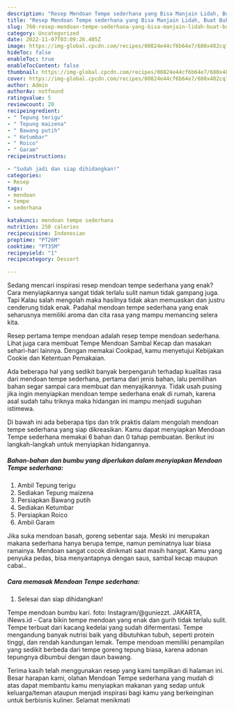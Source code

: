 ```yaml
---
description: "Resep Mendoan Tempe sederhana yang Bisa Manjain Lidah, Buat Buka Puasa Menggugah Selera"
title: "Resep Mendoan Tempe sederhana yang Bisa Manjain Lidah, Buat Buka Puasa Menggugah Selera"
slug: 760-resep-mendoan-tempe-sederhana-yang-bisa-manjain-lidah-buat-buka-puasa-menggugah-selera
category: Uncategorized
date: 2022-11-07T03:09:26.405Z
image: https://img-global.cpcdn.com/recipes/00824e44cf6b64e7/680x482cq70/mendoan-tempe-sederhana-foto-resep-utama.jpg
hideToc: false
enableToc: true
enableTocContent: false
thumbnail: https://img-global.cpcdn.com/recipes/00824e44cf6b64e7/680x482cq70/mendoan-tempe-sederhana-foto-resep-utama.jpg
cover: https://img-global.cpcdn.com/recipes/00824e44cf6b64e7/680x482cq70/mendoan-tempe-sederhana-foto-resep-utama.jpg
author: Admin
authorAv: notfound
ratingvalue: 5
reviewcount: 20
recipeingredient:
- " Tepung terigu"
- " Tepung maizena"
- " Bawang putih"
- " Ketumbar"
- " Roico"
- " Garam"
recipeinstructions:

- "Sudah jadi dan siap dihidangkan!"
categories:
- Resep
tags:
- mendoan
- tempe
- sederhana

katakunci: mendoan tempe sederhana 
nutrition: 250 calories
recipecuisine: Indonesian
preptime: "PT26M"
cooktime: "PT35M"
recipeyield: "1"
recipecategory: Dessert

---
```



Sedang mencari inspirasi resep mendoan tempe sederhana yang enak? Cara menyiapkannya sangat tidak terlalu sulit namun tidak gampang juga. Tapi Kalau salah mengolah maka hasilnya tidak akan memuaskan dan justru cenderung tidak enak. Padahal mendoan tempe sederhana yang enak seharusnya memiliki aroma dan cita rasa yang mampu memancing selera kita.


Resep pertama tempe mendoan adalah resep tempe mendoan sederhana. Lihat juga cara membuat Tempe Mendoan Sambal Kecap dan masakan sehari-hari lainnya. Dengan memakai Cookpad, kamu menyetujui Kebijakan Cookie dan Ketentuan Pemakaian.

Ada beberapa hal yang sedikit banyak berpengaruh terhadap kualitas rasa dari mendoan tempe sederhana, pertama dari jenis bahan, lalu pemilihan bahan segar sampai cara membuat dan menyajikannya. Tidak usah pusing jika ingin menyiapkan mendoan tempe sederhana enak di rumah, karena asal sudah tahu triknya maka hidangan ini mampu menjadi suguhan istimewa.


Di bawah ini ada beberapa tips dan trik praktis dalam mengolah mendoan tempe sederhana yang siap dikreasikan. Kamu dapat menyiapkan Mendoan Tempe sederhana memakai 6 bahan dan 0 tahap pembuatan. Berikut ini langkah-langkah untuk menyiapkan hidangannya.

<!--inarticleads1-->

##### Bahan-bahan dan bumbu yang diperlukan dalam menyiapkan Mendoan Tempe sederhana:

1. Ambil  Tepung terigu
1. Sediakan  Tepung maizena
1. Persiapkan  Bawang putih
1. Sediakan  Ketumbar
1. Persiapkan  Roico
1. Ambil  Garam


Jika suka mendoan basah, goreng sebentar saja. Meski ini merupakan makana sederhana hanya berupa tempe, namun peminatnya luar biasa ramainya. Mendoan sangat cocok dinikmati saat masih hangat. Kamu yang penyuka pedas, bisa menyantapnya dengan saus, sambal kecap maupun cabai.. 

<!--inarticleads2-->

##### Cara memasak Mendoan Tempe sederhana:


1. Selesai dan siap dihidangkan!

Tempe mendoan bumbu kari. foto: Instagram/@guniezzt. JAKARTA, iNews.id - Cara bikin tempe mendoan yang enak dan gurih tidak terlalu sulit. Tempe terbuat dari kacang kedelai yang sudah difermentasi. Tempe mengandung banyak nutrisi baik yang dibutuhkan tubuh, seperti protein tinggi, dan rendah kandungan lemak. Tempe mendoan memiliki penampilan yang sedikit berbeda dari tempe goreng tepung biasa, karena adonan tepungnya dibumbui dengan daun bawang. 

Terima kasih telah menggunakan resep yang kami tampilkan di halaman ini. Besar harapan kami, olahan Mendoan Tempe sederhana yang mudah di atas dapat membantu kamu menyiapkan makanan yang sedap untuk keluarga/teman ataupun menjadi inspirasi bagi kamu yang berkeinginan untuk berbisnis kuliner. Selamat menikmati
